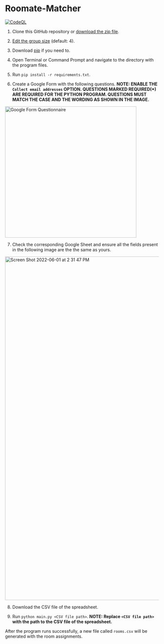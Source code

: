 # Roomate-Matcher

[![CodeQL](https://github.com/akhil-datla/Roommate-Matcher/actions/workflows/codeql.yml/badge.svg)](https://github.com/akhil-datla/Roommate-Matcher/actions/workflows/codeql.yml)

1. Clone this GitHub repository or [download the zip file](https://github.com/akhil-datla/Roommate-Matcher/archive/refs/heads/main.zip).

2. [Edit the group size](https://github.com/akhil-datla/Roommate-Matcher/blob/main/main.py#L7) (default: 4).

3. Download [pip](https://pip.pypa.io/en/stable/installation/) if you need to.

4. Open Terminal or Command Prompt and navigate to the directory with the program files. 

5. Run `pip install -r requirements.txt`.

6. Create a Google Form with the following questions. **NOTE: ENABLE THE `Collect email addresses` OPTION. QUESTIONS MARKED REQUIRED(*) ARE REQUIRED FOR THE PYTHON PROGRAM. QUESTIONS MUST MATCH THE CASE AND THE WORDING AS SHOWN IN THE IMAGE.**

<img width="430" alt="Google Form Questionnaire" src="https://user-images.githubusercontent.com/66145155/171505113-8369ce68-fcdd-4066-92b7-139e056b36aa.png">

7. Check the corresponding Google Sheet and ensure all the fields present in the following image are the the same as yours.

<img width="1126" alt="Screen Shot 2022-06-01 at 2 31 47 PM" src="https://user-images.githubusercontent.com/66145155/171505374-3c4b0403-4e09-43de-8d95-c46dcfc78acf.png">

8. Download the CSV file of the spreadsheet.

9. Run `python main.py <CSV file path>`. **NOTE: Replace `<CSV file path>` with the path to the CSV file of the spreadsheet.**

After the program runs successfully, a new file called `rooms.csv` will be generated with the room assignments.

